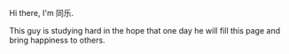 Hi there, I'm 同乐.

This guy is studying hard in the hope that one day he will fill this page and bring happiness to others.

<!-- - 👋 Hi, I’m @funtogether2233
- 👀 I’m interested in ...
- 🌱 I’m currently learning ...
- 💞️ I’m looking to collaborate on ...
- 📫 How to reach me ... -->

<!---
funtogether2233/funtogether2233 is a ✨ special ✨ repository because its `README.md` (this file) appears on your GitHub profile.
You can click the Preview link to take a look at your changes.
--->
